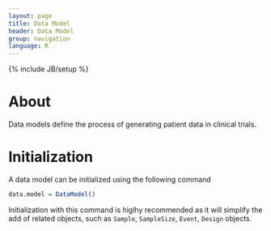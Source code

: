 ```yaml
---
layout: page
title: Data Model
header: Data Model
group: navigation
language: R
---
```

{% include JB/setup %}

# About
Data models define the process of generating patient data in clinical trials.

# Initialization

A data model can be initialized using the following command

```R
data.model = DataModel()
```

Initialization with this command is higlhy recommended as it will simplify the add of related objects, such as 
`Sample`, `SampleSize`, `Event`, `Design` objects.